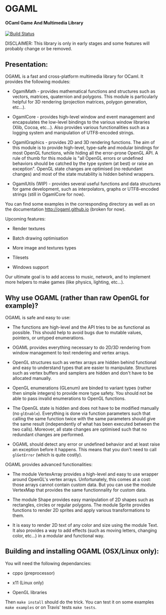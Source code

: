 # OGAML

#### OCaml Game And Multimedia Library

[![Build Status](https://travis-ci.org/ogaml/ogaml.svg?branch=master)](https://travis-ci.org/ogaml/ogaml)

DISCLAIMER: This library is only in early stages and some features will probably
change or be removed.

## Presentation:

OGAML is a fast and cross-platform multimedia library for OCaml. It provides
the following modules:

  * OgamlMath - provides mathematical functions and structures such as 
    vectors, matrices, quaternion and polygons. This module is particularly
    helpful for 3D rendering (projection matrices, polygon generation, etc...).

  * OgamlCore - provides high-level window and event management and encapsulates 
    the low-level bindings to the various window libraries (Xlib, Cocoa, etc...). 
    Also provides various functionalities such as a logging system and manipulation 
    of UTF8-encoded strings.

  * OgamlGraphics - provides 2D and 3D rendering functions. The aim of this 
    module is to provide high-level, type-safe and modular bindings for most
    OpenGL functions, while hiding all the error-prone OpenGL API. 
    A rule of thumb for this module is "all OpenGL errors or undefined
    behaviors should be catched by the type system (at best) or raise an exception".
    OpenGL state changes are optimised (no redundant changes) and most of the 
    state mutability is hidden behind wrappers. 

  * OgamlUtils (WIP) - provides several useful functions and data structures for 
    game development, such as interpolators, graphs or UTF8-encoded strings 
    (still in OgamlCore for now).

You can find some examples in the corresponding directory as well as on the 
documentation http://ogaml.github.io (broken for now).

Upcoming features:

  * Render textures

  * Batch drawing optimisation

  * More image and textures types

  * Tilesets

  * Windows support
    
Our ultimate goal is to add access to music, network, and to implement more 
helpers to make games (like physics, lighting, etc...).

## Why use OGAML (rather than raw OpenGL for example)?

OGAML is safe and easy to use: 

  * The functions are high-level and the API tries to be as functional as 
  possible. This should help to avoid bugs due to mutable values, pointers, or
  untyped enumerations.

  * OGAML provides everything necessary to do 2D/3D rendering from window 
  management to text rendering and vertex arrays.

  * OpenGL structures such as vertex arrays are hidden behind functional and
  easy to understand types that are easier to manipulate. Structures such as
  vertex buffers and samplers are hidden and don't have to be allocated 
  manually.

  * OpenGL enumerations (GLenum) are binded to variant types (rather then simple
  integers) to provide more type safety. You should not be able to pass invalid
  enumerations to OpenGL functions.

  * The OpenGL state is hidden and does not have to be modified manually (no
  `glEnable`). Everything is done via function parameters such that calling
  the same function twice with the same parameters should give the same 
  result (independently of what has been executed between the two calls).
  Moreover, all state changes are optimised such that no redundant changes are
  performed.

  * OGAML should detect any error or undefined behavior and at least raise an
  exception before it happens. This means that you don't need to call 
  `glGetError` (which is quite costly). 

OGAML provides advanced functionalities:

  * The module VertexArray provides a high-level and easy to use wrapper around
  OpenGL's vertex arrays. Unfortunately, this comes at a cost: those arrays 
  cannot contain custom data. But you can use the module VertexMap that provides
  the same functionnality for custom data.

  * The module Shape provides easy manipulation of 2D shapes such as rectangles,
  circles or regular polygons. The module Sprite provides functions to render
  2D sprites and apply various transformations to them.

  * It is easy to render 2D text of any color and size using the module Text. 
  It also provides a way to add effects (such as moving letters, changing color,
  etc...) in a modular and functional way.


## Building and installing OGAML (OSX/Linux only): 
  
You will need the following dependancies: 

  * cppo (preprocessor)

  * x11 (Linux only)

  * OpenGL libraries

Then `make install` should do the trick. You can test it on some examples 
`make examples` or on Travis' tests `make tests`.


